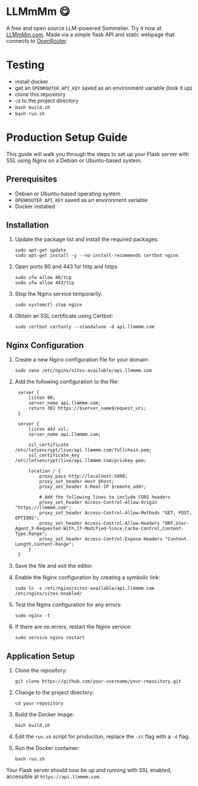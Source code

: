 # LLMmMm 😋

A free and open source LLM-powered Sommelier. Try it now at [LLMmMm.com](https://llmmmm.com). Made via a simple flask API and static webpage that connects to [OpenRouter](https://openrouter.ai/).

# Testing

* install docker
* get an ```OPENROUTER_API_KEY``` saved as an environment variable (look it up)
* clone this repository
* ```cd``` to the project directory
* ```bash build.sh```
* ```bash run.sh```

# Production Setup Guide

This guide will walk you through the steps to set up your Flask server with SSL using Nginx on a Debian or Ubuntu-based system.

## Prerequisites

- Debian or Ubuntu-based operating system
- ```OPENROUTER_API_KEY``` saved as an environment variable
- Docker installed

## Installation

1. Update the package list and install the required packages:
   ```
   sudo apt-get update
   sudo apt-get install -y --no-install-recommends certbot nginx
   ```

1. Open ports 80 and 443 for http and https
   ```
   sudo ufw allow 80/tcp
   sudo ufw allow 443/tcp
   ```

2. Stop the Nginx service temporarily:
   ```
   sudo systemctl stop nginx
   ```

3. Obtain an SSL certificate using Certbot:
   ```
   sudo certbot certonly --standalone -d api.llmmmm.com
   ```

## Nginx Configuration

1. Create a new Nginx configuration file for your domain:
   ```
   sudo nano /etc/nginx/sites-available/api.llmmmm.com
   ```

2. Add the following configuration to the file:
   ```
    server {
        listen 80;
        server_name api.llmmmm.com;
        return 301 https://$server_name$request_uri;
    }

    server {
        listen 443 ssl;
        server_name api.llmmmm.com;

        ssl_certificate /etc/letsencrypt/live/api.llmmmm.com/fullchain.pem;
        ssl_certificate_key /etc/letsencrypt/live/api.llmmmm.com/privkey.pem;

        location / {
            proxy_pass http://localhost:5000;
            proxy_set_header Host $host;
            proxy_set_header X-Real-IP $remote_addr;

            # Add the following lines to include CORS headers
            proxy_set_header Access-Control-Allow-Origin "https://llmmmm.com";
            proxy_set_header Access-Control-Allow-Methods "GET, POST, OPTIONS";
            proxy_set_header Access-Control-Allow-Headers "DNT,User-Agent,X-Requested-With,If-Modified-Since,Cache-Control,Content-Type,Range";
            proxy_set_header Access-Control-Expose-Headers "Content-Length,Content-Range";
        }
    }
    ```

3. Save the file and exit the editor.

4. Enable the Nginx configuration by creating a symbolic link:
   ```
   sudo ln -s /etc/nginx/sites-available/api.llmmmm.com /etc/nginx/sites-enabled/
   ```

5. Test the Nginx configuration for any errors:
   ```
   sudo nginx -t
   ```

6. If there are no errors, restart the Nginx service:
   ```
   sudo service nginx restart
   ```

## Application Setup

1. Clone the repository:
   ```
   git clone https://github.com/your-username/your-repository.git
   ```

2. Change to the project directory:
   ```
   cd your-repository
   ```

3. Build the Docker image:
   ```
   bash build.sh
   ```

4. Edit the ```run.sh``` script for produciton, replace the ```-it``` flag with a ```-d``` flag. 

4. Run the Docker container:
   ```
   bash run.sh
   ```

Your Flask server should now be up and running with SSL enabled, accessible at ```https://api.llmmmm.com```.


